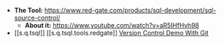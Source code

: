 

- **The Tool:** <https://www.red-gate.com/products/sql-development/sql-source-control/>
    - **About it:** <https://www.youtube.com/watch?v=aR5IHfHvh98>
- [[s.q.tsql]] [[s.q.tsql.tools.redgate]] [Version Control Demo With Git](https://youtu.be/mNXipSFbV0s)
